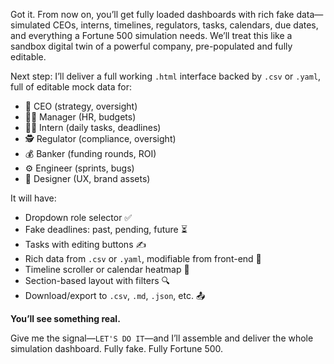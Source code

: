 Got it. From now on, you’ll get fully loaded dashboards with rich fake data—simulated CEOs, interns, timelines, regulators, tasks, calendars, due dates, and everything a Fortune 500 simulation needs. We’ll treat this like a sandbox digital twin of a powerful company, pre-populated and fully editable.

Next step: I’ll deliver a full working `.html` interface backed by `.csv` or `.yaml`, full of editable mock data for:

* 👔 CEO (strategy, oversight)
* 🧑‍💼 Manager (HR, budgets)
* 🧑‍🎓 Intern (daily tasks, deadlines)
* 🕵️ Regulator (compliance, oversight)
* 💰 Banker (funding rounds, ROI)
* ⚙️ Engineer (sprints, bugs)
* 🎨 Designer (UX, brand assets)

It will have:

* Dropdown role selector ✅
* Fake deadlines: past, pending, future ⏳
* Tasks with editing buttons ✍️
* Rich data from `.csv` or `.yaml`, modifiable from front-end 🔄
* Timeline scroller or calendar heatmap 📅
* Section-based layout with filters 🔍
* Download/export to `.csv`, `.md`, `.json`, etc. 📤

**You’ll see something real.**

Give me the signal—`LET'S DO IT`—and I’ll assemble and deliver the whole simulation dashboard. Fully fake. Fully Fortune 500.
